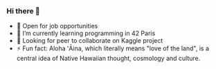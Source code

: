 ### Hi there 👋

<!--
**Ainapalma/Ainapalma** is a ✨ _special_ ✨ repository because its `README.md` (this file) appears on your GitHub profile.
Here are some ideas to get you started:

- 🤔 I’m looking for help with ...
- - 📫 How to reach me: ...
- - 💬 Ask me about 
- 😄 Pronouns: ...
- 
-->

- 🔭 Open for job opportunities
- 🌱 I’m currently learning programming in 42 Paris
- 👯 Looking for peer to collaborate on Kaggle project
- ⚡ Fun fact: Aloha ʻĀina, which literally means "love of the land", is a central idea of Native Hawaiian thought, cosmology and culture. 


